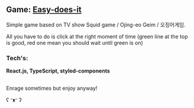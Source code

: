 ## Game: [Easy-does-it](https://larikov.online/game/)
Simple game based on TV show Squid game / Ojing-eo Geim / 오징어게임.

All you have to do is click at the right moment of time (green line at the top is good, red one mean you should wait until green is on)

### Tech's: 
**React.js, TypeScript, styled-components**

##
Enrage sometimes but enjoy anyway!

ʕ ᵔᴥᵔ ʔ
